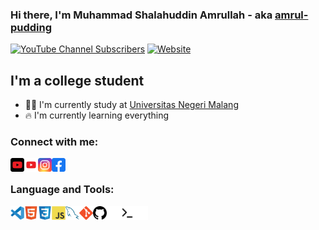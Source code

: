 ### Hi there, I'm Muhammad Shalahuddin Amrullah - aka [amrul-pudding][website]

[![YouTube Channel Subscribers](https://img.shields.io/youtube/channel/subscribers/UCrZPSPaosi_BCStWEbHuXCg?style=for-the-badge)][youtube]
[![Website](https://img.shields.io/website?label=amrul-pudding&style=for-the-badge&url=https%3A%2F%2Famrul-pudding.github.io%2F)][website]


## I'm a college student
- 👨‍🎓 I'm currently study at [Universitas Negeri Malang][webuniv]
- 🔥 I'm currently learning everything

### Connect with me:
[<img align="left" alt="amrul-pudding" width="22px" src="/icons/connectwithMe/youtube-dark.svg" />][youtubelight]
[<img align="left" alt="amrul-pudding" width="22px" src="/icons/connectwithMe/youtube-light.svg" />][youtubedark]
[<img align="left" alt="amrul-pudding" width="22px" src="/icons/connectwithMe/instagram.svg" />][instagram]
[<img align="left" alt="amrul-pudding" width="22px" src="/icons/connectwithMe/facebook.svg" />][facebook]

<br />

### Language and Tools:
[<img align="left" alt="amrul-pudding" width="22px" src="/icons/langandTool/vscode.svg" />][#]
[<img align="left" alt="amrul-pudding" width="22px" src="/icons/langandTool/html.svg" />][#]
[<img align="left" alt="amrul-pudding" width="22px" src="/icons/langandTool/css.svg" />][#]
[<img align="left" alt="amrul-pudding" width="22px" src="/icons/langandTool/js.svg" />][#]
[<img align="left" alt="amrul-pudding" width="22px" src="/icons/langandTool/mysql.svg" />][#]
[<img align="left" alt="amrul-pudding" width="22px" src="/icons/langandTool/git.svg" />][#]

[<img align="left" alt="amrul-pudding" width="22px" src="/icons/langandTool/github-dark.svg" />][#light]
[<img align="left" alt="amrul-pudding" width="22px" src="/icons/langandTool/github-light.svg" />][#dark]

[<img align="left" alt="amrul-pudding" width="22px" src="/icons/langandTool/terminal-dark.svg" />][#light]
[<img align="left" alt="amrul-pudding" width="22px" src="/icons/langandTool/terminal-light.svg" />][#dark]

[website]: https://amrul-pudding.github.io/
[facebook]: https://web.facebook.com/kocheng.atknight
[instagram]: https://www.instagram.com/pudding_at_5pm/
[webuniv]: https://um.ac.id/
[youtube]: https://www.youtube.com/channel/UCrZPSPaosi_BCStWEbHuXCg
[youtubelight]: https://www.youtube.com/channel/UCrZPSPaosi_BCStWEbHuXCg#gh-light-mode-only
[youtubedark]: https://www.youtube.com/channel/UCrZPSPaosi_BCStWEbHuXCg#gh-dark-mode-only
[#]: #
[#dark]: #gh-dark-mode-only
[#light]: #gh-light-mode-only
